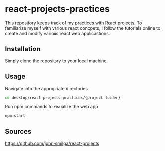 # react-projects-practices
This repository keeps track of my practices with React projects. To familiarize myself with various react concpets, I follow the tutorials online to create and modify various react web applicastions.

## Installation
Simply clone the repository to your local machine.

## Usage
Navigate into the appropriate directories
```bash
cd desktop/react-projects-practices/{project folder}
```
Run npm commands to visualize the web app
```bash
npm start
```

## Sources
https://github.com/john-smilga/react-projects